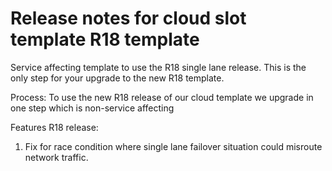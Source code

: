 # Release notes for cloud slot template R18 template

Service affecting template to use the R18 single lane release. This is the only step for your upgrade to the new R18 template.

Process:
To use the new R18 release of our cloud template we upgrade in one step which is non-service affecting

Features R18 release:

1) Fix for race condition where single lane failover situation could misroute network traffic.
